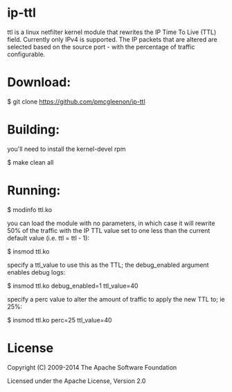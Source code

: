# ip-ttl

ttl is a linux netfilter kernel module that rewrites the IP Time To Live (TTL) field.
Currently only IPv4 is supported. The IP packets that are altered are selected based on the
source port - with the percentage of traffic configurable.

# Download:

  $ git clone https://github.com/pmcgleenon/ip-ttl

# Building:

you'll need to install the kernel-devel rpm 

   $ make clean all

# Running: 

   $ modinfo ttl.ko

you can load the module with no parameters, in which case it will rewrite 50% of the traffic 
with the IP TTL value set to one less than the current default value (i.e. ttl = ttl - 1):

   $ insmod ttl.ko 

specify a ttl_value to use this as the TTL; the debug_enabled argument enables debug logs: 

   $ insmod ttl.ko debug_enabled=1 ttl_value=40

specify a perc value to alter the amount of traffic to apply the new TTL to; ie 25%:

   $ insmod ttl.ko perc=25 ttl_value=40

# License

Copyright (C) 2009-2014 The Apache Software Foundation

Licensed under the Apache License, Version 2.0 
